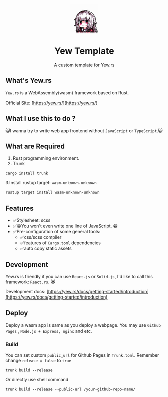 <div align="center">
  <img src=".github/logo.gif" width="90px"/>
</div>
<h1 align="center">Yew Template</h1>
<p align="center">A custom template for Yew.rs</p>

## What's Yew.rs
`Yew.rs` is a WebAssembly(wasm) framework based on Rust.

Official Site: [https://yew.rs/](https://yew.rs/)

## What I use this to do ?
😺I wanna try to write web app frontend without `JavaScript` or `TypeScript`.😺

## What are Required
1. Rust programming environment.
2. Trunk
~~~shell
cargo install trunk
~~~
3.Install rustup target: `wasm-unknown-unknown`
~~~shell
rustup target install wasm-unknown-unknown
~~~

## Features
* ✅Stylesheet: scss 
* ✅😁You won't even write one line of JavaScript. 😁 
* ✅Pre-configuration of some general tools:
    * ✅css/scss compiler
    * ✅features of `Cargo.toml` dependencies
    * ✅auto copy static assets


## Development
Yew.rs is friendly if you can use `React.js` or `Solid.js`, I'd like to call this framework: `React.rs`. 😻

Development docs: [https://yew.rs/docs/getting-started/introduction](https://yew.rs/docs/getting-started/introduction)

## Deploy
Deploy a wasm app is same as you deploy a webpage. You may use `Github Pages` , `Node.js + Express`，`nginx` and etc.

### Build
You can set custom `public_url` for Github Pages in `Trunk.toml`.
Remember change `release = false` to `true`
~~~shell
trunk build --release
~~~

Or directly use shell command
~~~shell
trunk build --release --public-url /your-github-repo-name/
~~~
